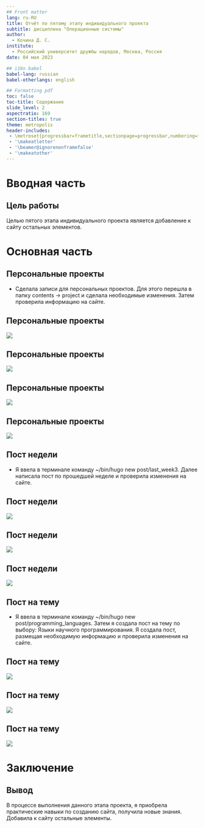 ```yaml
---
## Front matter
lang: ru-RU
title: Отчёт по пятому этапу индивидуального проекта
subtitle: дисциплина "Операционные системы"
author:
  - Кочина Д. С.
institute:
  - Российский университет дружбы народов, Москва, Россия
date: 04 мая 2023

## i18n babel
babel-lang: russian
babel-otherlangs: english

## Formatting pdf
toc: false
toc-title: Содержание
slide_level: 2
aspectratio: 169
section-titles: true
theme: metropolis
header-includes:
 - \metroset{progressbar=frametitle,sectionpage=progressbar,numbering=fraction}
 - '\makeatletter'
 - '\beamer@ignorenonframefalse'
 - '\makeatother'
---
```


# Вводная часть

## Цель работы

Целью пятого этапа индивидуального проекта является добавление к сайту остальных элементов.

# Основная часть

## Персональные проекты

- Сделала записи для персональных проектов. Для этого перешла в папку contents -> project и сделала необходимые изменения. Затем проверила информацию на сайте.

## Персональные проекты

![](./image/Рис.1.png)

## Персональные проекты

![](./image/Рис.2.png)

## Персональные проекты

![](./image/Рис.3.png)

## Персональные проекты

![](./image/Рис.4.png)

## Пост недели

- Я ввела в терминале команду ~/bin/hugo new post/last_week3. Далее написала пост по прошедшей неделе и проверила изменения на сайте.

## Пост недели

![](./image/Рис.5.png)

## Пост недели

![](./image/Рис.6.png)

## Пост недели

![](./image/Рис.7.png)

## Пост на тему

- Я ввела в терминале команду ~/bin/hugo new post/programming_languages. Затем я создала пост на тему по выбору: Языки научного программирования. Я создала пост, размещая необходимую информацию и проверила изменения на сайте.

## Пост на тему

![](./image/Рис.8.png)

## Пост на тему

![](./image/Рис.9.png)

## Пост на тему

![](./image/Рис.10.png)

# Заключение

## Вывод

В процессе выполнения данного этапа проекта, я приобрела практические навыки по созданию сайта, получила новые знания. Добавила к сайту остальные элементы.

